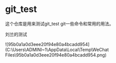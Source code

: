# git_test
这个仓库是用来测试git_test git一些命令和常用的用法。

刘兰的测试

![95b0a1a0d3eee20f94e80a4bcadd954](C:\Users\ADMINI~1\AppData\Local\Temp\WeChat Files\95b0a1a0d3eee20f94e80a4bcadd954.png)